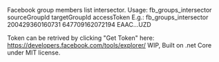Facebook group members list intersector.
Usage: fb_groups_intersector sourceGroupId targetGroupId accessToken
E.g.: fb_groups_intersector 200429360160731 647709162072194 EAAC...UZD

Token can be retrived by clicking "Get Token" here: https://developers.facebook.com/tools/explorer/
WIP, Built on .net Core under MIT license.